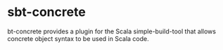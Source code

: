 sbt-concrete
============

bt-concrete provides a plugin for the Scala simple-build-tool that allows concrete object syntax to be used in Scala code.